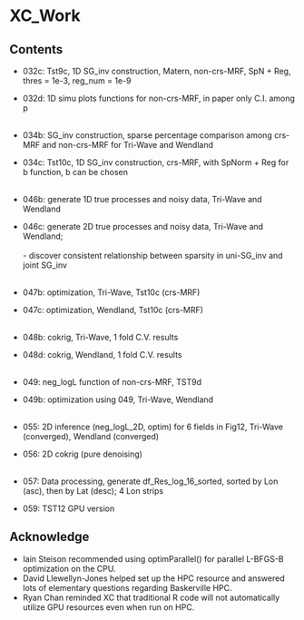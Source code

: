 # XC_Work

## Contents
- 032c: Tst9c, 1D SG_inv construction, Matern, non-crs-MRF, SpN + Reg, thres = 1e-3, reg_num = 1e-9
- 032d: 1D simu plots functions for non-crs-MRF, in paper only C.I. among p <br><br>

- 034b: SG_inv construction, sparse percentage comparison among crs-MRF and non-crs-MRF for Tri-Wave and Wendland  
- 034c: Tst10c, 1D SG_inv construction, crs-MRF, with SpNorm + Reg for b function, b can be chosen <br><br>


- 046b: generate 1D true processes and noisy data, Tri-Wave and Wendland
- 046c: generate 2D true processes and noisy data, Tri-Wave and Wendland;<br><br>
      - discover consistent relationship between sparsity in uni-SG_inv and joint SG_inv <br><br>

- 047b: optimization, Tri-Wave, Tst10c (crs-MRF)
- 047c: optimization, Wendland, Tst10c (crs-MRF) <br><br>

- 048b: cokrig, Tri-Wave, 1 fold C.V. results
- 048d: cokrig, Wendland, 1 fold C.V. results <br><br>

- 049: neg_logL function of non-crs-MRF, TST9d
- 049b: optimization using 049, Tri-Wave, Wendland <br><br>

- 055: 2D inference (neg_logL_2D, optim) for 6 fields in Fig12, Tri-Wave (converged), Wendland (converged)
- 056: 2D cokrig (pure denoising) <br><br>

- 057: Data processing, generate df_Res_log_16_sorted, sorted by Lon (asc), then by Lat (desc); 4 Lon strips <br><be>

- 059: TST12 GPU version



## Acknowledge

- Iain Steison recommended using optimParallel() for parallel L-BFGS-B optimization on the CPU. 
- David Llewellyn-Jones helped set up the HPC resource and answered lots of elementary questions regarding Baskerville HPC. 
- Ryan Chan reminded XC that traditional R code will not automatically utilize GPU resources even when run on HPC. 
